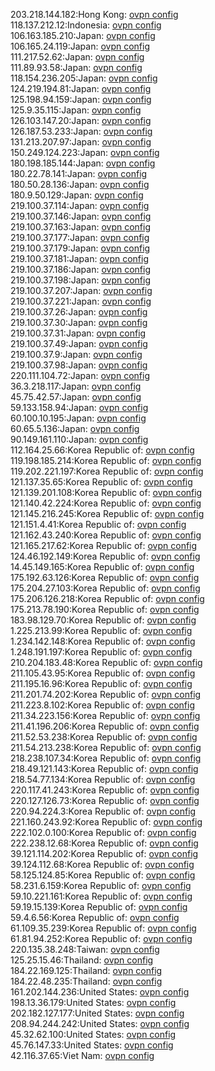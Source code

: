 203.218.144.182:Hong Kong: [ovpn config](vpn/203_218_144_182.ovpn)  
118.137.212.12:Indonesia: [ovpn config](vpn/118_137_212_12.ovpn)  
106.163.185.210:Japan: [ovpn config](vpn/106_163_185_210.ovpn)  
106.165.24.119:Japan: [ovpn config](vpn/106_165_24_119.ovpn)  
111.217.52.62:Japan: [ovpn config](vpn/111_217_52_62.ovpn)  
111.89.93.58:Japan: [ovpn config](vpn/111_89_93_58.ovpn)  
118.154.236.205:Japan: [ovpn config](vpn/118_154_236_205.ovpn)  
124.219.194.81:Japan: [ovpn config](vpn/124_219_194_81.ovpn)  
125.198.94.159:Japan: [ovpn config](vpn/125_198_94_159.ovpn)  
125.9.35.115:Japan: [ovpn config](vpn/125_9_35_115.ovpn)  
126.103.147.20:Japan: [ovpn config](vpn/126_103_147_20.ovpn)  
126.187.53.233:Japan: [ovpn config](vpn/126_187_53_233.ovpn)  
131.213.207.97:Japan: [ovpn config](vpn/131_213_207_97.ovpn)  
150.249.124.223:Japan: [ovpn config](vpn/150_249_124_223.ovpn)  
180.198.185.144:Japan: [ovpn config](vpn/180_198_185_144.ovpn)  
180.22.78.141:Japan: [ovpn config](vpn/180_22_78_141.ovpn)  
180.50.28.136:Japan: [ovpn config](vpn/180_50_28_136.ovpn)  
180.9.50.129:Japan: [ovpn config](vpn/180_9_50_129.ovpn)  
219.100.37.114:Japan: [ovpn config](vpn/219_100_37_114.ovpn)  
219.100.37.146:Japan: [ovpn config](vpn/219_100_37_146.ovpn)  
219.100.37.163:Japan: [ovpn config](vpn/219_100_37_163.ovpn)  
219.100.37.177:Japan: [ovpn config](vpn/219_100_37_177.ovpn)  
219.100.37.179:Japan: [ovpn config](vpn/219_100_37_179.ovpn)  
219.100.37.181:Japan: [ovpn config](vpn/219_100_37_181.ovpn)  
219.100.37.186:Japan: [ovpn config](vpn/219_100_37_186.ovpn)  
219.100.37.198:Japan: [ovpn config](vpn/219_100_37_198.ovpn)  
219.100.37.207:Japan: [ovpn config](vpn/219_100_37_207.ovpn)  
219.100.37.221:Japan: [ovpn config](vpn/219_100_37_221.ovpn)  
219.100.37.26:Japan: [ovpn config](vpn/219_100_37_26.ovpn)  
219.100.37.30:Japan: [ovpn config](vpn/219_100_37_30.ovpn)  
219.100.37.31:Japan: [ovpn config](vpn/219_100_37_31.ovpn)  
219.100.37.49:Japan: [ovpn config](vpn/219_100_37_49.ovpn)  
219.100.37.9:Japan: [ovpn config](vpn/219_100_37_9.ovpn)  
219.100.37.98:Japan: [ovpn config](vpn/219_100_37_98.ovpn)  
220.111.104.72:Japan: [ovpn config](vpn/220_111_104_72.ovpn)  
36.3.218.117:Japan: [ovpn config](vpn/36_3_218_117.ovpn)  
45.75.42.57:Japan: [ovpn config](vpn/45_75_42_57.ovpn)  
59.133.158.94:Japan: [ovpn config](vpn/59_133_158_94.ovpn)  
60.100.10.195:Japan: [ovpn config](vpn/60_100_10_195.ovpn)  
60.65.5.136:Japan: [ovpn config](vpn/60_65_5_136.ovpn)  
90.149.161.110:Japan: [ovpn config](vpn/90_149_161_110.ovpn)  
112.164.25.66:Korea Republic of: [ovpn config](vpn/112_164_25_66.ovpn)  
119.198.185.214:Korea Republic of: [ovpn config](vpn/119_198_185_214.ovpn)  
119.202.221.197:Korea Republic of: [ovpn config](vpn/119_202_221_197.ovpn)  
121.137.35.65:Korea Republic of: [ovpn config](vpn/121_137_35_65.ovpn)  
121.139.201.108:Korea Republic of: [ovpn config](vpn/121_139_201_108.ovpn)  
121.140.42.224:Korea Republic of: [ovpn config](vpn/121_140_42_224.ovpn)  
121.145.216.245:Korea Republic of: [ovpn config](vpn/121_145_216_245.ovpn)  
121.151.4.41:Korea Republic of: [ovpn config](vpn/121_151_4_41.ovpn)  
121.162.43.240:Korea Republic of: [ovpn config](vpn/121_162_43_240.ovpn)  
121.165.217.62:Korea Republic of: [ovpn config](vpn/121_165_217_62.ovpn)  
124.46.192.149:Korea Republic of: [ovpn config](vpn/124_46_192_149.ovpn)  
14.45.149.165:Korea Republic of: [ovpn config](vpn/14_45_149_165.ovpn)  
175.192.63.126:Korea Republic of: [ovpn config](vpn/175_192_63_126.ovpn)  
175.204.27.103:Korea Republic of: [ovpn config](vpn/175_204_27_103.ovpn)  
175.206.126.218:Korea Republic of: [ovpn config](vpn/175_206_126_218.ovpn)  
175.213.78.190:Korea Republic of: [ovpn config](vpn/175_213_78_190.ovpn)  
183.98.129.70:Korea Republic of: [ovpn config](vpn/183_98_129_70.ovpn)  
1.225.213.99:Korea Republic of: [ovpn config](vpn/1_225_213_99.ovpn)  
1.234.142.148:Korea Republic of: [ovpn config](vpn/1_234_142_148.ovpn)  
1.248.191.197:Korea Republic of: [ovpn config](vpn/1_248_191_197.ovpn)  
210.204.183.48:Korea Republic of: [ovpn config](vpn/210_204_183_48.ovpn)  
211.105.43.95:Korea Republic of: [ovpn config](vpn/211_105_43_95.ovpn)  
211.195.16.96:Korea Republic of: [ovpn config](vpn/211_195_16_96.ovpn)  
211.201.74.202:Korea Republic of: [ovpn config](vpn/211_201_74_202.ovpn)  
211.223.8.102:Korea Republic of: [ovpn config](vpn/211_223_8_102.ovpn)  
211.34.223.156:Korea Republic of: [ovpn config](vpn/211_34_223_156.ovpn)  
211.41.196.206:Korea Republic of: [ovpn config](vpn/211_41_196_206.ovpn)  
211.52.53.238:Korea Republic of: [ovpn config](vpn/211_52_53_238.ovpn)  
211.54.213.238:Korea Republic of: [ovpn config](vpn/211_54_213_238.ovpn)  
218.238.107.34:Korea Republic of: [ovpn config](vpn/218_238_107_34.ovpn)  
218.49.121.143:Korea Republic of: [ovpn config](vpn/218_49_121_143.ovpn)  
218.54.77.134:Korea Republic of: [ovpn config](vpn/218_54_77_134.ovpn)  
220.117.41.243:Korea Republic of: [ovpn config](vpn/220_117_41_243.ovpn)  
220.127.126.73:Korea Republic of: [ovpn config](vpn/220_127_126_73.ovpn)  
220.94.224.3:Korea Republic of: [ovpn config](vpn/220_94_224_3.ovpn)  
221.160.243.92:Korea Republic of: [ovpn config](vpn/221_160_243_92.ovpn)  
222.102.0.100:Korea Republic of: [ovpn config](vpn/222_102_0_100.ovpn)  
222.238.12.68:Korea Republic of: [ovpn config](vpn/222_238_12_68.ovpn)  
39.121.114.202:Korea Republic of: [ovpn config](vpn/39_121_114_202.ovpn)  
39.124.112.68:Korea Republic of: [ovpn config](vpn/39_124_112_68.ovpn)  
58.125.124.85:Korea Republic of: [ovpn config](vpn/58_125_124_85.ovpn)  
58.231.6.159:Korea Republic of: [ovpn config](vpn/58_231_6_159.ovpn)  
59.10.221.161:Korea Republic of: [ovpn config](vpn/59_10_221_161.ovpn)  
59.19.15.139:Korea Republic of: [ovpn config](vpn/59_19_15_139.ovpn)  
59.4.6.56:Korea Republic of: [ovpn config](vpn/59_4_6_56.ovpn)  
61.109.35.239:Korea Republic of: [ovpn config](vpn/61_109_35_239.ovpn)  
61.81.94.252:Korea Republic of: [ovpn config](vpn/61_81_94_252.ovpn)  
220.135.38.248:Taiwan: [ovpn config](vpn/220_135_38_248.ovpn)  
125.25.15.46:Thailand: [ovpn config](vpn/125_25_15_46.ovpn)  
184.22.169.125:Thailand: [ovpn config](vpn/184_22_169_125.ovpn)  
184.22.48.235:Thailand: [ovpn config](vpn/184_22_48_235.ovpn)  
161.202.144.236:United States: [ovpn config](vpn/161_202_144_236.ovpn)  
198.13.36.179:United States: [ovpn config](vpn/198_13_36_179.ovpn)  
202.182.127.177:United States: [ovpn config](vpn/202_182_127_177.ovpn)  
208.94.244.242:United States: [ovpn config](vpn/208_94_244_242.ovpn)  
45.32.62.100:United States: [ovpn config](vpn/45_32_62_100.ovpn)  
45.76.147.33:United States: [ovpn config](vpn/45_76_147_33.ovpn)  
42.116.37.65:Viet Nam: [ovpn config](vpn/42_116_37_65.ovpn)  
